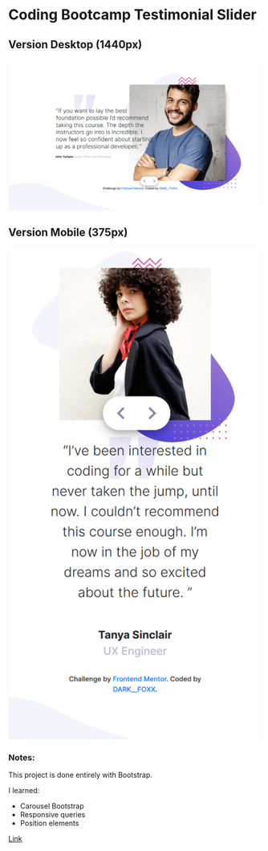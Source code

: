 # Coding Bootcamp Testimonial Slider 

## Version Desktop (1440px)
![Image screen John](https://github.com/DarkFoxxIT/FrontendMentorProjects/blob/master/CodingBootcampTestimonialSlider/Screenshot_2020-06-22%20Frontend%20Mentor%20Coding%20Bootcamp%20Testimonials%20Slider(1).png)
## Version Mobile (375px)
![Image screen Tanya](https://github.com/DarkFoxxIT/FrontendMentorProjects/blob/master/CodingBootcampTestimonialSlider/Screenshot_2020-06-22%20Frontend%20Mentor%20Coding%20Bootcamp%20Testimonials%20Slider(2).png)

### Notes:
This project is done entirely with Bootstrap.

I learned:
- Carousel Bootstrap
- Responsive queries
- Position elements

[Link](https://frontend-mentor-projects-sand.vercel.app)

